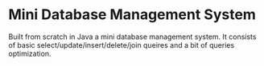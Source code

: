 # Mini Database Management System

Built from scratch in Java a mini database management system.
It consists of basic select/update/insert/delete/join queires and a bit of queries optimization.
